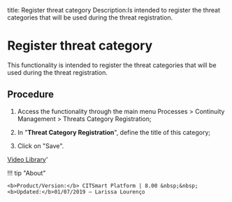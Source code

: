 title: Register threat category
Description:Is intended to register the threat categories that will be used during the threat registration.
# Register threat category

This functionality is intended to register the threat categories that will be used during the threat registration.

Procedure
-------------

1.  Access the functionality through the main menu Processes \> Continuity
    Management \> Threats Category Registration;

2.  In "**Threat Category Registration**", define the title of this category;

3.  Click on "Save".

<i class='fa fa-youtube-play  fa-2x' style='color:#97ce17;vertical-align: middle;'> </i> [Video Library](https://www.youtube.com/playlist?list=PLB5qK2uzf2RPwpIsGu97d5LVHeTNzpTMC)'

!!! tip "About"

    <b>Product/Version:</b> CITSmart Platform | 8.00 &nbsp;&nbsp;
    <b>Updated:</b>01/07/2019 – Larissa Lourenço

